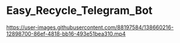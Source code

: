 # Easy_Recycle_Telegram_Bot

https://user-images.githubusercontent.com/88197584/138660216-12898700-86ef-4818-bb16-493e51bea310.mp4


